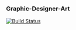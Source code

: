 ### Graphic-Designer-Art

[![Build Status](https://www.travis-ci.org/Sreniok/graphic_design.svg?branch=master)](https://www.travis-ci.org/Sreniok/graphic_design)